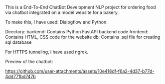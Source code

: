 This is a End-To-End ChatBot Development NLP project for ordering food via chatbot integrated on a model website for a bakery.

To make this, I have used: Dialogflow and Python.

Directory:
backend: Contains Python FastAPI backend code
frontend: Contains HTML, CSS code for the website
db: Contains .sql file for creating sql database

For HTTPS tunneling, i have used ngrok.

Preview of the chatbot:

https://github.com/user-attachments/assets/10e418df-f6a2-4d37-b77d-4dd771bd747b




